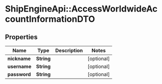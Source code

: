# ShipEngineApi::AccessWorldwideAccountInformationDTO

## Properties
Name | Type | Description | Notes
------------ | ------------- | ------------- | -------------
**nickname** | **String** |  | [optional] 
**username** | **String** |  | [optional] 
**password** | **String** |  | [optional] 


